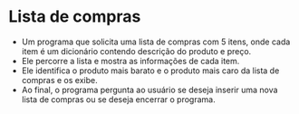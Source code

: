 # Lista de compras

- Um programa que solicita uma lista de compras com 5 itens, onde cada item é um dicionário contendo descrição do produto e preço.
- Ele percorre a lista e mostra as informações de cada item.
- Ele identifica o produto mais barato e o produto mais caro da lista de compras e os exibe.
- Ao final, o programa pergunta ao usuário se deseja inserir uma nova lista de compras ou se deseja encerrar o programa.